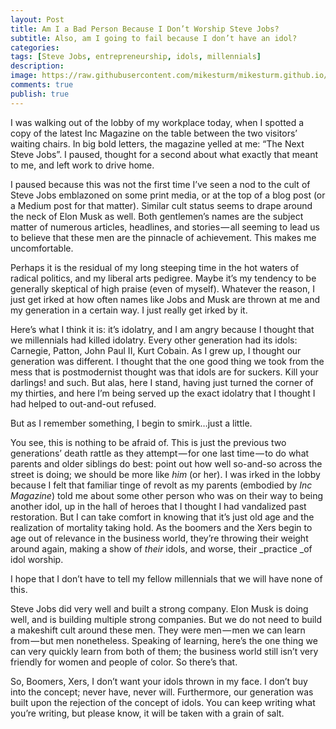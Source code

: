 ```yaml
---
layout: Post
title: Am I a Bad Person Because I Don’t Worship Steve Jobs?
subtitle: Also, am I going to fail because I don’t have an idol?
categories: 
tags: [Steve Jobs, entrepreneurship, idols, millennials]
description: 
image: https://raw.githubusercontent.com/mikesturm/mikesturm.github.io/master/assets/kowtow.png
comments: true
publish: true
---
```


I was walking out of the lobby of my workplace today, when I spotted a copy of the latest Inc Magazine on the table between the two visitors’ waiting chairs. In big bold letters, the magazine yelled at me: “The Next Steve Jobs”. I paused, thought for a second about what exactly that meant to me, and left work to drive home.

I paused because this was not the first time I’ve seen a nod to the cult of Steve Jobs emblazoned on some print media, or at the top of a blog post (or a Medium post for that matter). Similar cult status seems to drape around the neck of Elon Musk as well. Both gentlemen’s names are the subject matter of numerous articles, headlines, and stories — all seeming to lead us to believe that these men are the pinnacle of achievement. This makes me uncomfortable.

Perhaps it is the residual of my long steeping time in the hot waters of radical politics, and my liberal arts pedigree. Maybe it’s my tendency to be generally skeptical of high praise (even of myself). Whatever the reason, I just get irked at how often names like Jobs and Musk are thrown at me and my generation in a certain way. I just really get irked by it.

Here’s what I think it is: it’s idolatry, and I am angry because I thought that we millennials had killed idolatry. Every other generation had its idols: Carnegie, Patton, John Paul II, Kurt Cobain. As I grew up, I thought our generation was different. I thought that the one good thing we took from the mess that is postmodernist thought was that idols are for suckers. Kill your darlings! and such. But alas, here I stand, having just turned the corner of my thirties, and here I’m being served up the exact idolatry that I thought I had helped to out-and-out refused.

But as I remember something, I begin to smirk…just a little.

You see, this is nothing to be afraid of. This is just the previous two generations’ death rattle as they attempt — for one last time — to do what parents and older siblings do best: point out how well so-and-so across the street is doing; we should be more like _him_ (or her). I was irked in the lobby because I felt that familiar tinge of revolt as my parents (embodied by _Inc Magazine_) told me about some other person who was on their way to being another idol, up in the hall of heroes that I thought I had vandalized past restoration. But I can take comfort in knowing that it’s just old age and the realization of mortality taking hold. As the boomers and the Xers begin to age out of relevance in the business world, they’re throwing their weight around again, making a show of _their_ idols, and worse, their _practice _of idol worship.

I hope that I don’t have to tell my fellow millennials that we will have none of this.

Steve Jobs did very well and built a strong company. Elon Musk is doing well, and is building multiple strong companies. But we do not need to build a makeshift cult around these men. They were men — men we can learn from — but men nonetheless. Speaking of learning, here’s the one thing we can very quickly learn from both of them; the business world still isn’t very friendly for women and people of color. So there’s that.

So, Boomers, Xers, I don’t want your idols thrown in my face. I don’t buy into the concept; never have, never will. Furthermore, our generation was built upon the rejection of the concept of idols. You can keep writing what you’re writing, but please know, it will be taken with a grain of salt.
